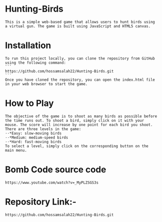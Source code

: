 # Hunting-Birds
    This is a simple web-based game that allows users to hunt birds using a virtual gun. The game is built using JavaScript and HTML5 canvas.

# Installation
    To run this project locally, you can clone the repository from GitHub using the following command:
    ```
    https://github.com/hossamsalah22/Hunting-Birds.git
    ```
    Once you have cloned the repository, you can open the index.html file in your web browser to start the game.
# How to Play
    The objective of the game is to shoot as many birds as possible before the time runs out. To shoot a bird, simply click on it with your mouse. The score will increase by one point for each bird you shoot.
    There are three levels in the game:
    ⋅⋅*Easy: slow-moving birds
    ⋅⋅*Medium: medium-speed birds
    ⋅⋅*Hard: fast-moving birds
    To select a level, simply click on the corresponding button on the main menu.

# Bomb Code source code
    https://www.youtube.com/watch?v=_MyPLZSGS3s

# Repository Link:-
    https://github.com/hossamsalah22/Hunting-Birds.git
